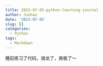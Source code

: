 ```yaml
---
title: 2023-07-05-python-learning-journal
author: Junhao
date: '2023-07-05'
slug: []
categories:
  - Python
tags:
  - Markdown
---
```

  睡前练习了代码，骑龙了，爽极了～